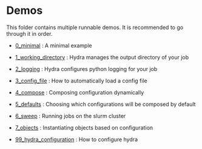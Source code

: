 # Demos
This folder contains multiple runnable demos.
It is recommended to go through it in order.

- [0_minimal](0_minimal/README.md) : A minimal example
- [1_working_directory](1_working_directory/README.md) : Hydra manages the output directory of your job
- [2_logging](2_logging/README.md) : Hydra configures python logging for your job
- [3_config_file](3_config_file/README.md) : How to automatically load a config file
- [4_compose](4_compose/README.md) : Composing configuration dynamically
- [5_defaults](5_defaults/README.md) : Choosing which configurations will be composed by default
- [6_sweep](6_sweep/README.md) : Running jobs on the slurm cluster
- [7_objects](7_objects/README.md) : Instantiating objects based on configuration

- [99_hydra_configuration](99_hydra_configuration/) : How to configure hydra
